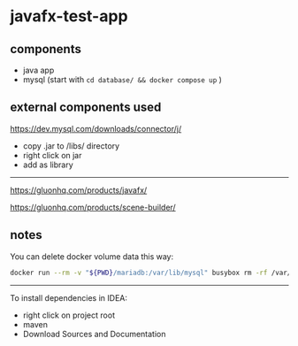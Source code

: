 
# javafx-test-app

## components

- java app
- mysql (start with ```cd database/ && docker compose up``` )

## external components used

https://dev.mysql.com/downloads/connector/j/

- copy .jar to /libs/ directory
- right click on jar
- add as library

---

https://gluonhq.com/products/javafx/

https://gluonhq.com/products/scene-builder/

## notes

You can delete docker volume data this way:
```bash
docker run --rm -v "${PWD}/mariadb:/var/lib/mysql" busybox rm -rf /var/lib/mysql/ 
```

---
To install dependencies
in IDEA:
- right click on project root
- maven
- Download Sources and Documentation
